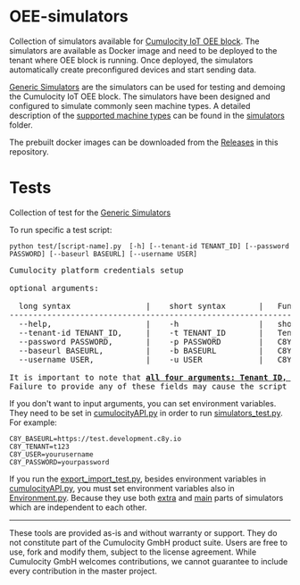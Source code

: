# OEE-simulators

Collection of simulators available for [Cumulocity IoT OEE block](https://github.com/Cumulocity-IoT/oee-block). The simulators are available as Docker image and need to be deployed to the tenant where OEE block is running. Once deployed, the simulators automatically create preconfigured devices and start sending data. 

[Generic Simulators](simulators) are the simulators can be used for testing and demoing the Cumulocity IoT OEE block. The simulators have been designed and configured to simulate commonly seen machine types. A detailed description of the [supported machine types](simulators/simulators.md) can be found in the [simulators](simulators) folder.

The prebuilt docker images can be downloaded from the [Releases](https://github.softwareag.com/IOTA/oee-simulators/releases) in this repository.

# Tests 
Collection of test for the [Generic Simulators](simulators)

To run specific a test script:
```
python test/[script-name].py  [-h] [--tenant-id TENANT_ID] [--password PASSWORD] [--baseurl BASEURL] [--username USER]
```
<pre>
Cumulocity platform credentials setup

optional arguments:<br>
  long syntax                |    short syntax       |   Functions
------------------------------------------------------------------------------------------
  --help,                    |    -h                 |   show help message and exit
  --tenant-id TENANT_ID,     |    -t TENANT_ID       |   Tenant ID
  --password PASSWORD,       |    -p PASSWORD        |   C8Y Password
  --baseurl BASEURL,         |    -b BASEURL         |   C8Y Baseurl
  --username USER,           |    -u USER            |   C8Y Username

It is important to note that <strong><ins>all four arguments: Tenant ID, C8Y Password, C8Y Baseurl, and C8Y Username must be filled</ins></strong>. 
Failure to provide any of these fields may cause the script to malfunction or produce unexpected results.
</pre>

If you don't want to input arguments, you can set environment variables. They need to be set in [cumulocityAPI.py](simulators/main/cumulocityAPI.py) in order to run [simulators_test.py](test/simulators_test.py). <br>
For example:
```
C8Y_BASEURL=https://test.development.c8y.io 
C8Y_TENANT=t123
C8Y_USER=yourusername
C8Y_PASSWORD=yourpassword
```

If you run the [export_import_test.py](test/export_import_test.py), besides environment variables in [cumulocityAPI.py](simulators/main/cumulocityAPI.py), you must set environment variables also in [Environment.py](simulators/extras/Environment.py).
Because they use both [extra](simulators/extras) and [main](simulators/main) parts of simulators which are independent to each other.
<br>

------------------------------

These tools are provided as-is and without warranty or support. They do not constitute part of the Cumulocity GmbH product suite. Users are free to use, fork and modify them, subject to the license agreement. While Cumulocity GmbH welcomes contributions, we cannot guarantee to include every contribution in the master project.
